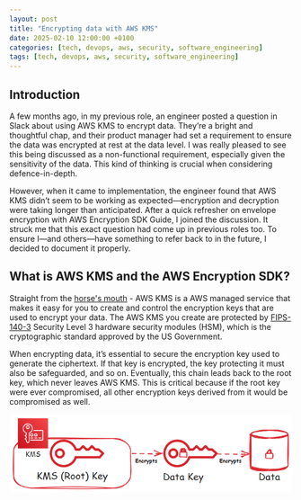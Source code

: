 ```yaml
---
layout: post
title: "Encrypting data with AWS KMS"
date: 2025-02-10 12:00:00 +0100
categories: [tech, devops, aws, security, software_engineering]
tags: [tech, devops, aws, security, software_engineering]
---
```




## Introduction

A few months ago, in my previous role, an engineer posted a question in Slack about using AWS KMS to encrypt data. They’re a bright and thoughtful chap, and their product manager had set a requirement to ensure the data was encrypted at rest at the data level. I was really pleased to see this being discussed as a non-functional requirement, especially given the sensitivity of the data. This kind of thinking is crucial when considering defence-in-depth.

However, when it came to implementation, the engineer found that AWS KMS didn’t seem to be working as expected—encryption and decryption were taking longer than anticipated. After a quick refresher on envelope encryption with AWS Encryption SDK Guide, I joined the discussion. It struck me that this exact question had come up in previous roles too. To ensure I—and others—have something to refer back to in the future, I decided to document it properly.

## What is AWS KMS and the AWS Encryption SDK?

Straight from the [horse's mouth](https://docs.aws.amazon.com/kms/latest/developerguide/overview.html) - AWS KMS is a AWS managed service that makes it easy for you to create and control the encryption keys that are used to encrypt your data. The AWS KMS you create are protected by [FIPS-140-3](https://en.wikipedia.org/wiki/FIPS_140-3) Security Level 3 hardware security modules (HSM), which is the cryptographic standard approved by the US Government.

When encrypting data, it’s essential to secure the encryption key used to generate the ciphertext. If that key is encrypted, the key protecting it must also be safeguarded, and so on. Eventually, this chain leads back to the root key, which never leaves AWS KMS. This is critical because if the root key were ever compromised, all other encryption keys derived from it would be compromised as well.

![AWS KMS High Level](/assets/img/media/aws-kms-blogpost-kms-overview.gif)
